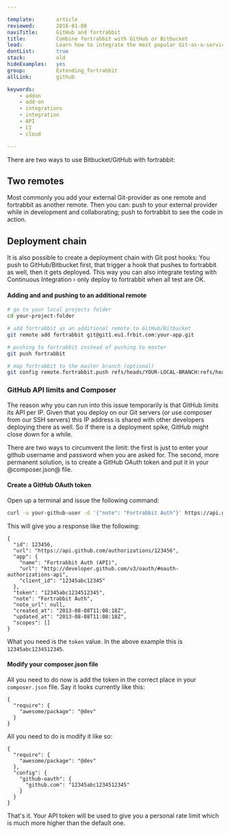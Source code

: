 ```yaml
---

template:       article
reviewed:       2016-01-08
naviTitle:      GitHub and fortrabbit
title:          Combine fortrabbit with GitHub or Bitbucket
lead:           Learn how to integrate the most popular Git-as-a-service providers with your fortrabbit workflow.
dontList:       true
stack:          old
hideExamples:   yes
group:          Extending_fortrabbit
allLink:        github

keywords:
    - addon
    - add-on
    - integrations
    - integration
    - API
    - CI
    - cloud

---
```


There are two ways to use Bitbucket/GitHub with fortrabbit:

## Two remotes

Most commonly you add your external Git-provider as one remote and fortrabbit as another remote. Then you can: push to your external provider while in development and collaborating; push to fortrabbit to see the code in action.

## Deployment chain

It is also possible to create a deployment chain with Git post hooks: You push to GitHub/Bitbucket first, that trigger a hook that pushes to fortrabbit as well, then it gets deployed. This way you can also integrate testing with Continuous Integration › only deploy to fortrabbit when all test are OK.

#### Adding and and pushing to an additional remote

```bash
# go to your local projects folder
cd your-project-folder

# add fortrabbit as an additional remote to GitHub/Bitbucket
git remote add fortrabbit git@git1.eu1.frbit.com:your-app.git

# pushing to fortrabbit instead of pushing to master
git push fortrabbit

# map fortrabbit to the master branch (optional)
git config remote.fortrabbit.push refs/heads/YOUR-LOCAL-BRANCH:refs/heads/master
```


### GitHub API limits and Composer

The reason why you can run into this issue temporarily is that GitHub limits its API per IP. Given that you deploy on our Git servers (or use composer from our SSH servers) this IP address is shared with other developers deploying there as well. So if there is a deployment spike, GitHub might close down for a while.

There are two ways to circumvent the limit: the first is just to enter your github username and password when you are asked for. The second, more permanent solution, is to create a GitHub OAuth token and put it in your @composer.json@ file.

#### Create a GitHub OAuth token

Open up a terminal and issue the following command:

```bash
curl -u your-github-user -d '{"note": "Fortrabbit Auth"}' https://api.github.com/authorizations
```

This will give you a response like the following:

```
{
  "id": 123456,
  "url": "https://api.github.com/authorizations/123456",
  "app": {
    "name": "Fortrabbit Auth (API)",
    "url": "http://developer.github.com/v3/oauth/#oauth-authorizations-api",
    "client_id": "12345abc12345"
  },
  "token": "12345abc1234512345",
  "note": "Fortrabbit Auth",
  "note_url": null,
  "created_at": "2013-08-08T11:08:18Z",
  "updated_at": "2013-08-08T11:08:18Z",
  "scopes": []
}
```

What you need is the `token` value. In the above example this is `12345abc1234512345`.

#### Modify your composer.json file

All you need to do now is add the token in the correct place in your `composer.json` file. Say it looks currently like this:


```
{
  "require": {
    "awesome/package": "@dev"
  }
}
```

All you need to do is modify it like so:

```
{
  "require": {
    "awesome/package": "@dev"
  },
  "config": {
    "github-oauth": {
      "github.com": "12345abc1234512345"
    }
  }
}
```

That's it. Your API token will be used to give you a personal rate limit which is much more higher than the default one.